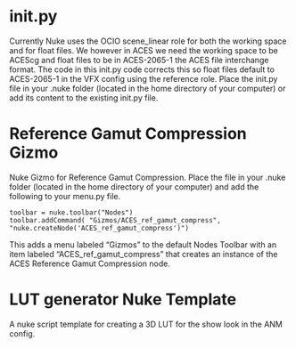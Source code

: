 # init.py
Currently Nuke uses the OCIO scene_linear role for both the working space and for float files. We however in ACES we need the working space to be ACEScg and float files to be in ACES-2065-1 the ACES file interchange format. 
The code in this init.py code corrects this so float files default to ACES-2065-1 in the VFX config using the reference role. 
Place the init.py file in your .nuke folder (located in the home directory of your computer) or add its content to the existing init.py file.

# Reference Gamut Compression Gizmo
Nuke Gizmo for Reference Gamut Compression. Place the file in your .nuke folder (located in the home directory of your computer) and add the following to your menu.py file.
````
toolbar = nuke.toolbar("Nodes")
toolbar.addCommand( "Gizmos/ACES_ref_gamut_compress", "nuke.createNode('ACES_ref_gamut_compress')")
````
This adds a menu labeled “Gizmos” to the default Nodes Toolbar with an item labeled “ACES_ref_gamut_compress” that creates an instance of the ACES Reference Gamut Compression node.

# LUT generator Nuke Template
A nuke script template for creating a 3D LUT for the show look in the ANM config.
